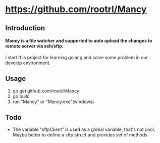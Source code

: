 
#  https://github.com/rootrl/Mancy




## Introduction

#### Mancy is a file watcher and supported to auto upload the changes to remote server via ssh/sftp.

I start this project for learning golang and solve some problem in our develop environment.

## Usage
1.  go get github.com/rootrl/Mancy
2.  go build
3.  run "Mancy" or "Mancy.exe"(windows)

## Todo
* The variable "sftpClient" is used as a global variable, that's not cool, Maybe better to define a sftp struct and provides set of methods